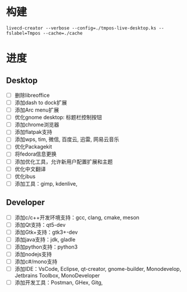 # 构建
	livecd-creator --verbose --config=./tmpos-live-desktop.ks --fslabel=Tmpos --cache=./cache


# 进度
## Desktop
- [ ] 删除libreoffice
- [ ] 添加dash to dock扩展
- [ ] 添加Arc menu扩展
- [ ] 优化gnome desktop: 标题栏控制按钮
- [ ] 添加chrome浏览器
- [ ] 添加flatpak支持
- [ ] 添加wps, tim, 微信, 百度云, 迅雷, 网易云音乐
- [ ] 优化Packagekit
- [ ] 将fedora信息更换
- [ ] 添加优化工具，允许新用户配置扩展和主题
- [ ] 优化中文翻译
- [ ] 优化ibus
- [ ] 添加工具：gimp, kdenlive, 

## Developer
- [ ] 添加c/c++开发环境支持：gcc, clang, cmake, meson
- [ ] 添加Qt支持：qt5-dev
- [ ] 添加Gtk+支持：gtk3+-dev
- [ ] 添加java支持：jdk, gladle
- [ ] 添加python支持：python3
- [ ] 添加nodejs支持
- [ ] 添加c#/mono支持
- [ ] 添加IDE：VsCode, Eclipse, qt-creator, gnome-builder, Monodevelop, Jetbrains Toolbox, MonoDeveloper
- [ ] 添加开发工具：Postman, GHex, Gitg, 
